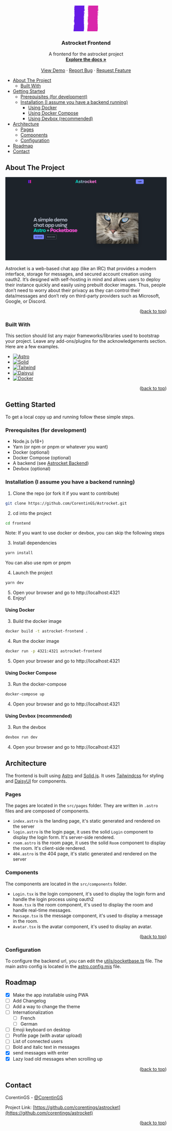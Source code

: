 <!-- PROJECT LOGO -->
<br />
<div align="center">
  <a href="https://github.com/corentings/astrocket">
    <img src="src/assets/img/logo.png" alt="Logo" width="80" height="80">
  </a>

<h3 align="center">Astrocket Frontend</h3>
  <p align="center">
    A frontend for the astrocket project
    <br />
    <a href="https://github.com/CorentinGS/Astrocket/documentation"><strong>Explore the docs »</strong></a>
    <br />
    <br />
    <a href="https://astrocket.corentings.dev">View Demo</a>
    ·
    <a href="https://github.com/corentings/astrocket/issues">Report Bug</a>
    ·
    <a href="https://github.com/corentings/astrocket/issues">Request Feature</a>
  </p>
</div>

<!-- TOC -->
  * [About The Project](#about-the-project)
    * [Built With](#built-with)
  * [Getting Started](#getting-started)
    * [Prerequisites (for development)](#prerequisites-for-development)
    * [Installation (I assume you have a backend running)](#installation-i-assume-you-have-a-backend-running)
      * [Using Docker](#using-docker)
      * [Using Docker Compose](#using-docker-compose)
      * [Using Devbox (recommended)](#using-devbox-recommended)
  * [Architecture](#architecture)
    * [Pages](#pages)
    * [Components](#components)
    * [Configuration](#configuration)
  * [Roadmap](#roadmap)
  * [Contact](#contact)
<!-- TOC -->


<!-- ABOUT THE PROJECT -->

## About The Project

[![Astrocket Screen Shot][product-screenshot]](https://astrocket.corentings.dev)

Astrocket is a web-based chat app (like an IRC) that provides a modern interface, storage for messages, and secured
account creation using oauth2. It’s designed with self-hosting in mind and allows users to deploy their instance quickly
and easily using prebuilt docker images.
Thus, people don’t need to worry about their privacy as they can control their data/messages and don’t rely on
third-party providers such as Microsoft, Google, or Discord.

<p align="right">(<a href="#readme-top">back to top</a>)</p>

### Built With

This section should list any major frameworks/libraries used to bootstrap your project. Leave any add-ons/plugins for
the acknowledgements section. Here are a few examples.

* [![Astro][Astro.build]][Astro-url]
* [![Solid][Solid.js]][Solid-url]
* [![Tailwind][Tailwindcss]][Tailwind-url]
* [![Daisyui][Daisyui.com]][Daisyui-url]
* [![Docker][Docker.com]][Docker-url]

<p align="right">(<a href="#readme-top">back to top</a>)</p>



<!-- GETTING STARTED -->

## Getting Started

To get a local copy up and running follow these simple steps.

### Prerequisites (for development)

* Node.js (v18+)
* Yarn (or npm or pnpm or whatever you want)
* Docker (optional)
* Docker Compose (optional)
* A backend (see [Astrocket Backend](../backend))
* Devbox (optional)

### Installation (I assume you have a backend running)

1. Clone the repo (or fork it if you want to contribute)

```sh
git clone https://github.com/CorentinGS/Astrocket.git
```

2. cd into the project

```sh
cd frontend
```

Note: If you want to use docker or devbox, you can skip the following steps

3. Install dependencies

```sh
yarn install
``` 

You can also use npm or pnpm

4. Launch the project

```sh
yarn dev
```

5. Open your browser and go to http://localhost:4321
6. Enjoy!

#### Using Docker

3. Build the docker image

```sh
docker build -t astrocket-frontend .
```

4. Run the docker image

```sh
docker run -p 4321:4321 astrocket-frontend
```

5. Open your browser and go to http://localhost:4321

#### Using Docker Compose

3. Run the docker-compose

```sh
docker-compose up
```

4. Open your browser and go to http://localhost:4321

#### Using Devbox (recommended)

3. Run the devbox

```sh
devbox run dev
```

4. Open your browser and go to http://localhost:4321

<!-- USAGE EXAMPLES -->

## Architecture

The frontend is built using [Astro](https://astro.build) and [Solid.js](https://www.solidjs.com/).
It uses [Tailwindcss](https://tailwindcss.com/) for styling and [DaisyUI](https://daisyui.com/) for components.

### Pages

The pages are located in the `src/pages` folder. They are written in `.astro` files and are composed of components.

- `index.astro` is the landing page, it's static generated and rendered on the server
- `login.astro` is the login page, it uses the solid `Login` component to display the login form. It's server-side
  rendered.
- `room.astro` is the room page, it uses the solid `Room` component to display the room. It's client-side rendered.
- `404.astro` is the 404 page, it's static generated and rendered on the server

### Components

The components are located in the `src/components` folder.

- `Login.tsx` is the login component, it's used to display the login form and handle the login process using oauth2
- `Room.tsx` is the room component, it's used to display the room and handle real-time messages.
- `Message.tsx` is the message component, it's used to display a message in the room.
- `Avatar.tsx` is the avatar component, it's used to display an avatar.

<p align="right">(<a href="#readme-top">back to top</a>)</p>

### Configuration

To configure the backend url, you can edit the [utils/pocketbase.ts](src/utils/pocketbase.ts) file.
The main astro config is located in the [astro.config.mjs](astro.config.mjs) file.


<!-- ROADMAP -->

## Roadmap

- [x] Make the app installable using PWA
- [ ] Add Changelog
- [ ] Add a way to change the theme
- [ ] Internationalization
    - [ ] French
    - [ ] German
- [ ] Emoji keyboard on desktop
- [ ] Profile page (with avatar upload)
- [ ] List of connected users
- [ ] Bold and italic text in messages
- [x] send messages with enter
- [x] Lazy load old messages when scrolling up

<p align="right">(<a href="#readme-top">back to top</a>)</p>



<!-- CONTACT -->

## Contact

CorentinGS - [@CorentinGS](https://github.com/corentings)

Project Link: [https://github.com/corentings/astrocket](https://github.com/corentings/astrocket)

<p align="right">(<a href="#readme-top">back to top</a>)</p>



<!-- ACKNOWLEDGMENTS -->


<!-- MARKDOWN LINKS & IMAGES -->
<!-- https://www.markdownguide.org/basic-syntax/#reference-style-links -->
<!-- https://github.com/othneildrew/Best-README-Template/tree/master -->

[product-screenshot]: public/landing.png

[Astro.build]: https://img.shields.io/badge/Astro-0C1222?style=for-the-badge&logo=astro&logoColor=FDFDFE

[Astro-url]: https://astro.build/

[Solid.js]: https://img.shields.io/badge/Solid%20JS-2C4F7C?style=for-the-badge&logo=solid&logoColor=white

[Solid-url]: https://www.solidjs.com/

[Tailwindcss]: https://img.shields.io/badge/Tailwind_CSS-38B2AC?style=for-the-badge&logo=tailwind-css&logoColor=white

[Tailwind-url]: https://tailwindcss.com/

[Daisyui.com]: https://img.shields.io/badge/daisyUI-1ad1a5?style=for-the-badge&logo=daisyui&logoColor=white

[Daisyui-url]: https://daisyui.com/

[Docker.com]: https://img.shields.io/badge/Docker-2CA5E0?style=for-the-badge&logo=docker&logoColor=white

[Docker-url]: https://www.docker.com/

